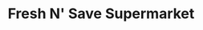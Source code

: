 ---
title: "Fresh N' Save Supermarket"
url: /sunnyside/fresh-n-save-supermarket/
shop: supermarket
---